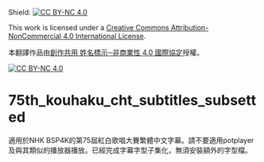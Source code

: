 Shield: [![CC BY-NC 4.0][cc-by-nc-shield]][cc-by-nc]

This work is licensed under a 
[Creative Commons Attribution-NonCommercial 4.0 International License][cc-by-nc].

本翻譯作品由[創作共用 姓名標示─非商業性 4.0 國際協定][cc-by-nc]授權。

[![CC BY-NC 4.0][cc-by-nc-image]][cc-by-nc]

[cc-by-nc]: https://creativecommons.org/licenses/by-nc/4.0/
[cc-by-nc-image]: https://licensebuttons.net/l/by-nc/4.0/88x31.png
[cc-by-nc-shield]: https://img.shields.io/badge/License-CC%20BY--NC%204.0-lightgrey.svg

# 75th_kouhaku_cht_subtitles_subsetted
適用於NHK BSP4K的第75屆紅白歌唱大賽繁體中文字幕。請不要適用potplayer及與其類似的播放器播放。已經完成字幕字型子集化，無須安裝額外的字型檔。
